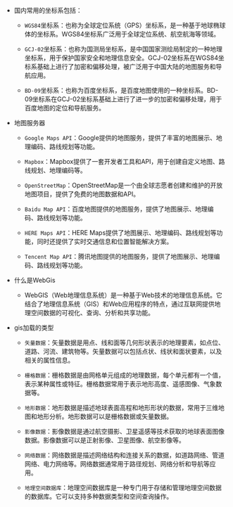 - 国内常用的坐标系包括：

  - `WGS84`坐标系：也称为全球定位系统（GPS）坐标系，是一种基于地球椭球体的坐标系。WGS84坐标系广泛用于全球定位系统、航空航海等领域。

  - `GCJ-02`坐标系：也称为国测局坐标系，是中国国家测绘局制定的一种地理坐标系，用于保护国家安全和地理信息安全。GCJ-02坐标系在WGS84坐标系基础上进行了加密和偏移处理，被广泛用于中国大陆的地图服务和导航应用。

  - `BD-09`坐标系：也称为百度坐标系，是百度地图使用的一种坐标系。BD-09坐标系在GCJ-02坐标系基础上进行了进一步的加密和偏移处理，用于百度地图的定位和导航服务。

- 地图服务器

  - `Google Maps API`：Google提供的地图服务，提供了丰富的地图展示、地理编码、路线规划等功能。

  - `Mapbox`：Mapbox提供了一套开发者工具和API，用于创建自定义地图、路线规划、地理编码等。

  - `OpenStreetMap`：OpenStreetMap是一个由全球志愿者创建和维护的开放地图项目，提供了免费的地图数据和API。

  - `Baidu Map API`：百度地图提供的地图服务，提供了地图展示、地理编码、路线规划等功能。

  - `HERE Maps API`：HERE Maps提供了地图展示、地理编码、路线规划等功能，同时还提供了实时交通信息和位置智能解决方案。

  - `Tencent Map API`：腾讯地图提供的地图服务，提供了地图展示、地理编码、路线规划等功能。

- 什么是WebGis
  - WebGIS（Web地理信息系统）是一种基于Web技术的地理信息系统。它结合了地理信息系统（GIS）和Web应用程序的特点，通过互联网提供地理空间数据的可视化、查询、分析和共享功能。

- gis加载的类型
  - `矢量数据`：矢量数据是用点、线和面等几何形状表示的地理要素，如点位、道路、河流、建筑物等。矢量数据可以包括点状、线状和面状要素，以及相关的属性信息。

  - `栅格数据`：栅格数据是由网格单元组成的地理数据，每个单元都有一个值，表示某种属性或特征。栅格数据常用于表示地形高度、遥感图像、气象数据等。

  - `地形数据`：地形数据是描述地球表面高程和地形形状的数据，常用于三维地图和地形分析。地形数据可以是栅格数据或矢量数据。

  - `影像数据`：影像数据是通过航空摄影、卫星遥感等技术获取的地球表面图像数据。影像数据可以是正射影像、卫星图像、航空影像等。

  - `网络数据`：网络数据是描述网络结构和连接关系的数据，如道路网络、管道网络、电力网络等。网络数据通常用于路径规划、网络分析和导航等应用。

  - `地理空间数据库`：地理空间数据库是一种专门用于存储和管理地理空间数据的数据库。它可以支持多种数据类型和空间查询操作。



